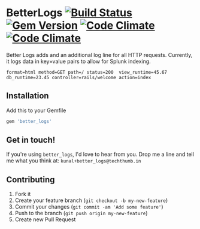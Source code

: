 # BetterLogs [![Build Status](https://travis-ci.org/techthumb/better_logs.svg?branch=v0.1.0)](https://travis-ci.org/techthumb/better_logs) [![Gem Version](https://badge.fury.io/rb/better_logs.svg)](http://badge.fury.io/rb/better_logs) [![Code Climate](https://codeclimate.com/repos/535a5dcae30ba03fdc00efe2/badges/1196b8f5d38c79f87546/gpa.png)](https://codeclimate.com/repos/535a5dcae30ba03fdc00efe2/feed) [![Code Climate](https://codeclimate.com/repos/535a5dcae30ba03fdc00efe2/badges/1196b8f5d38c79f87546/coverage.png)](https://codeclimate.com/repos/535a5dcae30ba03fdc00efe2/feed)

Better Logs adds and an additional log line for all HTTP requests.
Currently, it logs data in key=value pairs to allow for Splunk indexing.

```
format=html method=GET path=/ status=200  view_runtime=45.67 db_runtime=23.45 controller=rails/welcome action=index
```

## Installation
Add this to your Gemfile
```ruby
gem 'better_logs'
```

## Get in touch!
If you're using ```better_logs```, I'd love to hear from you. Drop me a line and tell me what you think at: ```kunal+better_logs@techthumb.in```

## Contributing
1. Fork it
2. Create your feature branch (`git checkout -b my-new-feature`)
3. Commit your changes (`git commit -am 'Add some feature'`)
4. Push to the branch (`git push origin my-new-feature`)
5. Create new Pull Request

